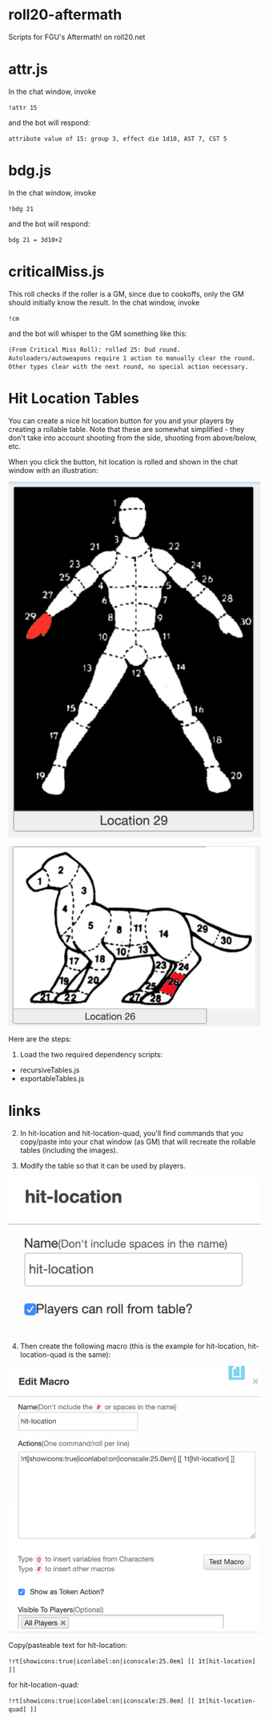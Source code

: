 # roll20-aftermath
Scripts for FGU's Aftermath! on roll20.net

# attr.js

In the chat window, invoke

`!attr 15`

and the bot will respond:

`attribute value of 15: group 3, effect die 1d10, AST 7, CST 5`

# bdg.js

In the chat window, invoke 

`!bdg 21`

and the bot will respond:

`bdg 21 = 3d10+2`

# criticalMiss.js

This roll checks if the roller is a GM, since due to cookoffs, only the GM should initially know the result.  In the chat window, invoke

`!cm`

and the bot will whisper to the GM something like this:

`(From Critical Miss Roll): rolled 25: Dud round. Autoloaders/autoweapons require 1 action to manually clear the round. Other types clear with the next round, no special action necessary.`

# Hit Location Tables

You can create a nice hit location button for you and your players by creating a rollable table.  Note that these are somewhat simplified - they don't take into account shooting from the side, shooting from above/below, etc.

When you click the button, hit location is rolled and shown in the chat window with an illustration:

![image](https://github.com/raindog308/roll20-aftermath/blob/master/img/image1a.png)

![image](https://github.com/raindog308/roll20-aftermath/blob/master/img/image1b.png)

Here are the steps:

1. Load the two required dependency scripts:

- recursiveTables.js 
- exportableTables.js

# links

2. In hit-location and hit-location-quad, you'll find commands that you copy/paste into your chat window (as GM) that will recreate the rollable tables (including the images).

3. Modify the table so that it can be used by players.

![image](https://github.com/raindog308/roll20-aftermath/blob/master/img/image2.png)

4. Then create the following macro (this is the example for hit-location, hit-location-quad is the same):

![image](https://github.com/raindog308/roll20-aftermath/blob/master/img/image3.png)

Copy/pasteable text for hit-location:

`!rt[showicons:true|iconlabel:on|iconscale:25.0em] [[ 1t[hit-location] ]]`

for hit-location-quad:

`!rt[showicons:true|iconlabel:on|iconscale:25.0em] [[ 1t[hit-location-quad] ]]`

